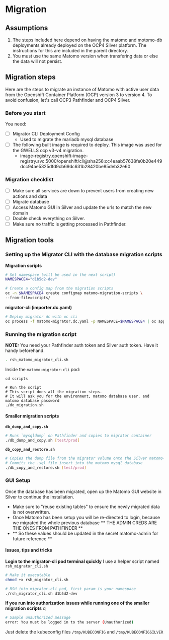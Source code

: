 # Migration

## Assumptions
1. The steps included here depend on having the matomo and motomo-db deployments already deployed on the OCP4 Silver platform. The instructions for this are included in the parent directory.
2. You must use the same Matomo version when transfering data or else the data will not persist.

## Migration steps
Here are the steps to migrate an instance of Matomo with active user data from the Openshift Container Platform (OCP) version 3 to version 4.
To avoid confusion, let's call OCP3 Pathfinder and OCP4 Silver.

### Before you start
You need:

- [ ] Migrator CLI Deployment Config
   - Used to migrate the mariadb mysql database
- [ ] The following built image is required to deploy. This image was used for the GWELLS ocp v3-v4 migration.
   - image-registry.openshift-image-registry.svc:5000/openshift/cli@sha256:cc4eaab57638fe0b20e449dcc94ae5325dfd9cb69dc631b28420be85deb32e60

### Migration checklist 
- [ ] Make sure all services are down to prevent users from creating new actions and data
- [ ] Migrate database
- [ ] Access Matomo GUI in Silver and update the urls to match the new domain
- [ ] Double check everything on Silver.
- [ ] Make sure no traffic is getting processed in Pathfinder.

## Migration tools

### Setting up the Migrator CLI with the database migration scripts
**Migration scripts**
```bash
# Set namespace (will be used in the next script)
NAMESPACE4="d1b5d2-dev"

# Create a config map from the migration scripts
oc -n $NAMESPACE4 create configmap matomo-migration-scripts \
--from-file=scripts/
```

**migrator-cli (importer.dc.yaml)**
```bash
# Deploy migrator dc with oc cli
oc process -f matomo-migrator.dc.yaml -p NAMESPACE=$NAMESPACE4 | oc apply -f -
```

### Running the migration script
**NOTE:** You need your Pathfinder auth token and Silver auth token. Have it handy beforehand.

```bash
. rsh_matomo_migrator_cli.sh
```

Inside the `matomo-migrator-cli` pod:
```/bin/bash
cd scripts

# Run the script
# This script does all the migration steps. 
# It will ask you for the environment, matomo database user, and matomo database password
./do_migration.sh
```

#### Smaller migration scripts
**`db_dump_and_copy.sh`**
```bash
# Runs `mysqldump` on Pathfinder and copies to migrator container
./db_dump_and_copy.sh [test/prod]
```

**`db_copy_and_restore.sh`**
```bash
# Copies the dump file from the migrator volume onto the Silver matomo-db pod volume
# Commits the .sql file insert into the matomo mysql database
./db_copy_and_restore.sh [test/prod]
```

### GUI Setup 
Once the database has been migrated, open up the Matomo GUI website in Silver to continue the installation.
- Make sure to "reuse existing tables" to ensure the newly migrated data is not overwritten.
- Once Matomo has been setup you will be re-directed to login, because we migrated the whole previous database
    ** THE ADMIN CREDS ARE THE ONES FROM PATHFINDER **
- ** So these values should be updated in the secret matomo-admin for future reference **


#### Issues, tips and tricks
**Login to the migrator-cli pod terminal quickly**
I use a helper script named `rsh_migrator_cli.sh`

```bash
# Make it executable
chmod +x rsh_migrator_cli.sh 
```

```bash
# RSH into migrator-cli pod, first param is your namespace
./rsh_migrator_cli.sh d1b5d2-dev
```

**If you run into authorization issues while running one of the smaller migration scripts**  q
```bash
# Sample unauthorized message
error: You must be logged in to the server (Unauthorized)
```
Just delete the kubeconfig files `/tmp/KUBECONFIG` and `/tmp/KUBECONFIGSILVER`
